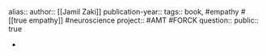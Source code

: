 alias::
author:: [[Jamil Zaki]] 
publication-year::
tags:: book, #empathy #[[true empathy]] #neuroscience 
project:: #AMT #FORCK 
question::
public:: true

-
